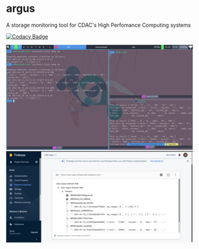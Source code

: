 # argus
A storage monitoring tool for CDAC's High Perfomance Computing systems

[![Codacy Badge](https://api.codacy.com/project/badge/Grade/ea81086bdefa4876a38f68fe3a2942bb)](https://app.codacy.com/manual/sakshatshinde/argus?utm_source=github.com&utm_medium=referral&utm_content=sakshatshinde/argus&utm_campaign=Badge_Grade_Settings)


![Image](metrics_collector.png)
![Image](remote_db_cdac_argus.png)
